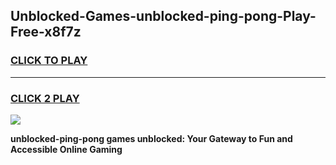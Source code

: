 
## Unblocked-Games-unblocked-ping-pong-Play-Free-x8f7z
<h3>
<a href="https://premium76.site?title=unblocked-ping-pong&ref=23A">CLICK TO PLAY</a></h3>
<hr>

<h3>
<a href="https://premium76.site?title=unblocked-ping-pong&ref=23A">CLICK 2 PLAY</a>
  
</h3>

<a href="https://premium76.site?title=unblocked-ping-pong&ref=23A"><img src="https://clearcache.store/games.png"></a>


**unblocked-ping-pong games unblocked: Your Gateway to Fun and Accessible Online Gaming**
